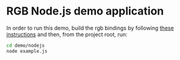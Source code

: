 # RGB Node.js demo application

In order to run this demo, build the rgb bindings by following
[these instructions](/ffi/nodejs) and then, from the project root, run:

```bash
cd demo/nodejs
node example.js
```
